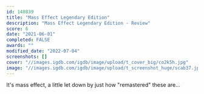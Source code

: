```yaml
---
id: 140839
title: "Mass Effect Legendary Edition"
description: "Mass Effect Legendary Edition - Review"
score: 6
date: "2021-06-01"
completed: FALSE
awards: ""
modified_date: "2022-07-04"
screenshots: []
cover: "//images.igdb.com/igdb/image/upload/t_cover_big/co2k5h.jpg"
image: "//images.igdb.com/igdb/image/upload/t_screenshot_huge/scab37.jpg"
---
```

It's mass effect, a little let down by just how "remastered" these are...